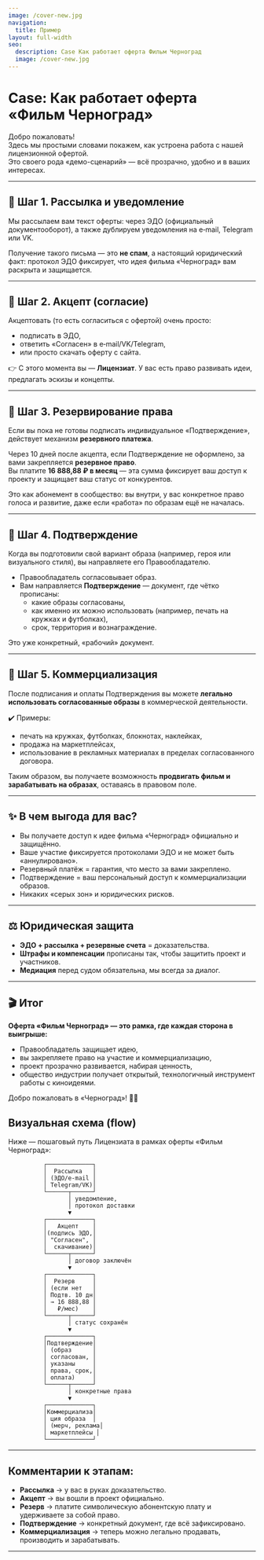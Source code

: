 ```yaml
---
image: /cover-new.jpg
navigation:
  title: Пример
layout: full-width
seo:
  description: Case Как работает оферта Фильм Черноград
  image: /cover-new.jpg
---
```



# Case: Как работает оферта «Фильм Черноград»

Добро пожаловать!  
Здесь мы простыми словами покажем, как устроена работа с нашей лицензионной офертой.  
Это своего рода «демо-сценарий» — всё прозрачно, удобно и в ваших интересах.

---

## 🔹 Шаг 1. Рассылка и уведомление
Мы рассылаем вам текст оферты: через ЭДО (официальный документооборот), а также дублируем уведомления на e‑mail, Telegram или VK.  

Получение такого письма — это **не спам**, а настоящий юридический факт: протокол ЭДО фиксирует, что идея фильма «Черноград» вам раскрыта и защищается.  

---

## 🔹 Шаг 2. Акцепт (согласие)
Акцептовать (то есть согласиться с офертой) очень просто:  
- подписать в ЭДО,  
- ответить «Согласен» в e‑mail/VK/Telegram,  
- или просто скачать оферту с сайта.  

👉 С этого момента вы — **Лицензиат**. У вас есть право развивать идеи, предлагать эскизы и концепты.

---

## 🔹 Шаг 3. Резервирование права
Если вы пока не готовы подписать индивидуальное «Подтверждение», действует механизм **резервного платежа**.  

Через 10 дней после акцепта, если Подтверждение не оформлено, за вами закрепляется **резервное право**.  
Вы платите **16 888,88 ₽ в месяц** — эта сумма фиксирует ваш доступ к проекту и защищает ваш статус от конкурентов.  

Это как абонемент в сообщество: вы внутри, у вас конкретное право голоса и развитие, даже если «работа» по образам ещё не началась.

---

## 🔹 Шаг 4. Подтверждение
Когда вы подготовили свой вариант образа (например, героя или визуального стиля), вы направляете его Правообладателю.  

- Правообладатель согласовывает образ.  
- Вам направляется **Подтверждение** — документ, где чётко прописаны:  
  - какие образы согласованы,  
  - как именно их можно использовать (например, печать на кружках и футболках),  
  - срок, территория и вознаграждение.  

Это уже конкретный, «рабочий» документ.

---

## 🔹 Шаг 5. Коммерциализация
После подписания и оплаты Подтверждения вы можете **легально использовать согласованные образы** в коммерческой деятельности.  

✔️ Примеры:  
- печать на кружках, футболках, блокнотах, наклейках,  
- продажа на маркетплейсах,  
- использование в рекламных материалах в пределах согласованного договора.  

Таким образом, вы получаете возможность **продвигать фильм и зарабатывать на образах**, оставаясь в правовом поле.

---

## ✨ В чем выгода для вас?
- Вы получаете доступ к идее фильма «Черноград» официально и защищённо.  
- Ваше участие фиксируется протоколами ЭДО и не может быть «аннулировано».  
- Резервный платёж = гарантия, что место за вами закреплено.  
- Подтверждение = ваш персональный доступ к коммерциализации образов.  
- Никаких «серых зон» и юридических рисков.  

---

## ⚖️ Юридическая защита
- **ЭДО + рассылка + резервные счета** = доказательства.  
- **Штрафы и компенсации** прописаны так, чтобы защитить проект и участников.  
- **Медиация** перед судом обязательна, мы всегда за диалог.  

---

## 🎬 Итог
**Оферта «Фильм Черноград» — это рамка, где каждая сторона в выигрыше:**  
- Правообладатель защищает идею,  
- вы закрепляете право на участие и коммерциализацию,  
- проект прозрачно развивается, набирая ценность,  
- общество индустрии получает открытый, технологичный инструмент работы с киноидеями.  

Добро пожаловать в «Черноград»! 🚀🔥  

## Визуальная схема (flow)

Ниже — пошаговый путь Лицензиата в рамках оферты «Фильм Черноград»:

```
          ┌─────────────┐
          │  Рассылка   │ 
          │ (ЭДО/e-mail │
          │ Telegram/VK)│
          └──────┬──────┘
                 │ уведомление,
                 │ протокол доставки
                 ▼
          ┌─────────────┐
          │   Акцепт    │
          │(подпись ЭДО,│
          │ "Согласен", │
          │  скачивание)│
          └──────┬──────┘
                 │ договор заключён
                 ▼
          ┌─────────────┐
          │  Резерв     │
          │ (если нет   │
          │ Подтв. 10 дн│
          │ → 16 888,88 │
          │   ₽/мес)    │
          └──────┬──────┘
                 │ статус сохранён
                 ▼
          ┌─────────────┐
          │Подтверждение│
          │ (образ      │
          │ согласован, │
          │ указаны     │
          │ права, срок,│
          │ оплата)     │
          └──────┬──────┘
                 │ конкретные права
                 ▼
          ┌─────────────┐
          │Коммерциализа│
          │ ция образа  │
          │ (мерч, реклама│
          │ маркетплейсы │
          └─────────────┘
```

---

## Комментарии к этапам:

- **Рассылка** → у вас в руках доказательство.  
- **Акцепт** → вы вошли в проект официально.  
- **Резерв** → платите символическую абонентскую плату и удерживаете за собой право.  
- **Подтверждение** → конкретный документ, где всё зафиксировано.  
- **Коммерциализация** → теперь можно легально продавать, производить и зарабатывать.  

---
